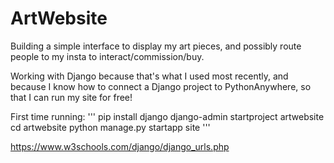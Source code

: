 # ArtWebsite
Building a simple interface to display my art pieces, and possibly route people to my insta to interact/commission/buy.

Working with Django because that's what I used most recently, and because I know how to connect a Django project to PythonAnywhere, so that I can run my site for free!

First time running:
'''
pip install django
django-admin startproject artwebsite
cd artwebsite
python manage.py startapp site
'''

https://www.w3schools.com/django/django_urls.php
